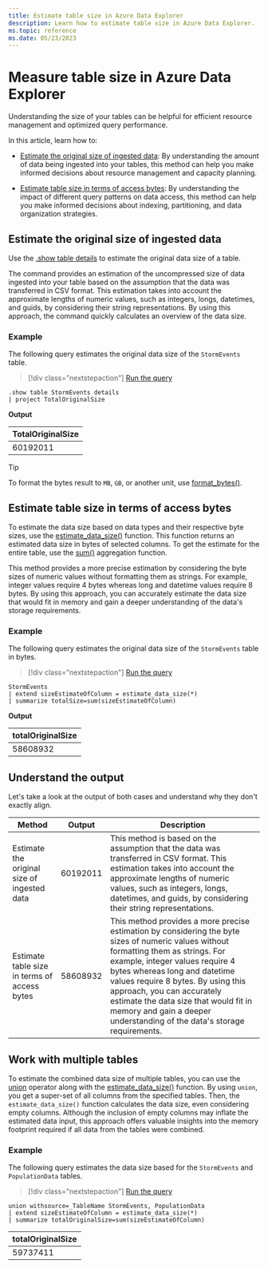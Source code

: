 ```yaml
---
title: Estimate table size in Azure Data Explorer
description: Learn how to estimate table size in Azure Data Explorer.
ms.topic: reference
ms.date: 05/23/2023
---
```

# Measure table size in Azure Data Explorer

Understanding the size of your tables can be helpful for efficient resource management and optimized query performance.

In this article, learn how to:

* [Estimate the original size of ingested data](#estimate-the-original-size-of-ingested-data): By understanding the amount of data being ingested into your tables, this method can help you make informed decisions about resource management and capacity planning.

* [Estimate table size in terms of access bytes](#estimate-table-size-in-terms-of-access-bytes): By understanding the impact of different query patterns on data access, this method can help you make informed decisions about indexing, partitioning, and data organization strategies.

## Estimate the original size of ingested data

Use the [.show table details](kusto/management/show-table-details-command.md) to estimate the original data size of a table.

The command provides an estimation of the uncompressed size of data ingested into your table based on the assumption that the data was transferred in CSV format. This estimation takes into account the approximate lengths of numeric values, such as integers, longs, datetimes, and guids, by considering their string representations. By using this approach, the command quickly calculates an overview of the data size.

### Example

The following query estimates the original data size of the `StormEvents` table.

> [!div class="nextstepaction"]
> <a href="https://dataexplorer.azure.com/clusters/help/databases/Samples?query=H4sIAAAAAAAAA9MrzsgvVyhJTMpJVQguyS/KdS1LzSspVkhJLUnMzCnmqlEoKMrPSk0uUQjJL0nM8S/KTM/MS8wJzqxKBQAIuj6COwAAAA==" target="_blank">Run the query</a>

```kusto
.show table StormEvents details
| project TotalOriginalSize
```

**Output**

|TotalOriginalSize|
|--|
|60192011|

> [!TIP]
> To format the bytes result to `MB`, `GB`, or another unit, use [format_bytes()](kusto/query/format-bytesfunction.md).

## Estimate table size in terms of access bytes

To estimate the data size based on data types and their respective byte sizes, use the [estimate_data_size()](kusto/query/estimate-data-sizefunction.md) function. This function returns an estimated data size in bytes of selected columns. To get the estimate for the entire table, use the [sum()](kusto/query/sum-aggfunction.md) aggregation function.

This method provides a more precise estimation by considering the byte sizes of numeric values without formatting them as strings. For example, integer values require 4 bytes whereas long and datetime values require 8 bytes. By using this approach, you can accurately estimate the data size that would fit in memory and gain a deeper understanding of the data's storage requirements.

### Example

The following query estimates the original data size of the `StormEvents` table in bytes.

> [!div class="nextstepaction"]
> <a href="https://dataexplorer.azure.com/clusters/help/databases/Samples?query=H4sIAAAAAAAAAwsuyS/KdS1LzSsp5qpRSK0oSc1LUSjOrEp1LS7JzE0sSfVPc87PKc3NU7BVSIUKxackliTGgxRpaGkCdRWX5uYmFgG5CiX5JYk5wUCWLVBMA5sxmgAfUpgYcQAAAA==" target="_blank">Run the query</a>

```kusto
StormEvents
| extend sizeEstimateOfColumn = estimate_data_size(*)
| summarize totalSize=sum(sizeEstimateOfColumn)
```

**Output**

|totalOriginalSize|
|--|
|58608932|

## Understand the output

Let's take a look at the output of both cases and understand why they don't exactly align.

|Method|Output|Description|
|--|--|--|
|Estimate the original size of ingested data|60192011|This method is based on the assumption that the data was transferred in CSV format. This estimation takes into account the approximate lengths of numeric values, such as integers, longs, datetimes, and guids, by considering their string representations.|
|Estimate table size in terms of access bytes|58608932|This method provides a more precise estimation by considering the byte sizes of numeric values without formatting them as strings. For example, integer values require 4 bytes whereas long and datetime values require 8 bytes. By using this approach, you can accurately estimate the data size that would fit in memory and gain a deeper understanding of the data's storage requirements.|

## Work with multiple tables

To estimate the combined data size of multiple tables, you can use the [union](kusto/query/unionoperator.md) operator along with the [estimate_data_size()](kusto/query/estimate-data-sizefunction.md) function. By using `union`, you get a super-set of all columns from the specified tables. Then, the `estimate_data_size()` function calculates the data size, even considering empty columns. Although the inclusion of empty columns may inflate the estimated data input, this approach offers valuable insights into the memory footprint required if all data from the tables were combined.

### Example

The following query estimates the data size based for the `StormEvents` and `PopulationData` tables.

> [!div class="nextstepaction"]
> <a href="https://dataexplorer.azure.com/clusters/help/databases/Samples?query=H4sIAAAAAAAAA22MsQ7CMAxEd77CY4v4hUzQlSKVPTLUgKXYQYlTEOLjMRIj4717d005KzzYbjW3cqYQj3hKtEchmCwXGRZSqxs45HtLaG7v0HD1Bnoa6QyVXzRUY0Gj8bLNqYlCAPqhOLsdv1K37n1VmwgWj2DZMI2Fr6yYJifBu+7fXf8Bmb5D9qUAAAA=" target="_blank">Run the query</a>

```kusto
union withsource=_TableName StormEvents, PopulationData
| extend sizeEstimateOfColumn = estimate_data_size(*)
| summarize totalOriginalSize=sum(sizeEstimateOfColumn)
```

|totalOriginalSize|
|--|
|59737411|
